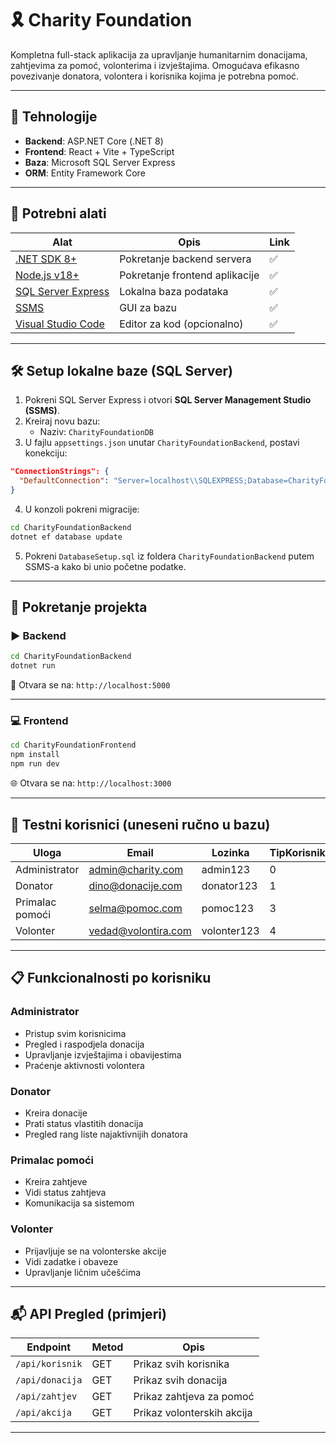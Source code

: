 # 🎗️ Charity Foundation

Kompletna full-stack aplikacija za upravljanje humanitarnim donacijama, zahtjevima za pomoć, volonterima i izvještajima. Omogućava efikasno povezivanje donatora, volontera i korisnika kojima je potrebna pomoć.

---

## 🔧 Tehnologije

- **Backend**: ASP.NET Core (.NET 8)
- **Frontend**: React + Vite + TypeScript
- **Baza**: Microsoft SQL Server Express
- **ORM**: Entity Framework Core

---

## 🧰 Potrebni alati

| Alat                                                                                  | Opis                           | Link |
| ------------------------------------------------------------------------------------- | ------------------------------ | ---- |
| [.NET SDK 8+](https://dotnet.microsoft.com/en-us/download)                            | Pokretanje backend servera     | ✅   |
| [Node.js v18+](https://nodejs.org)                                                    | Pokretanje frontend aplikacije | ✅   |
| [SQL Server Express](https://www.microsoft.com/en-us/sql-server/sql-server-downloads) | Lokalna baza podataka          | ✅   |
| [SSMS](https://aka.ms/ssmsfullsetup)                                                  | GUI za bazu                    | ✅   |
| [Visual Studio Code](https://code.visualstudio.com)                                   | Editor za kod (opcionalno)     | ✅   |

---

## 🛠️ Setup lokalne baze (SQL Server)

1. Pokreni SQL Server Express i otvori **SQL Server Management Studio (SSMS)**.
2. Kreiraj novu bazu:
   - Naziv: `CharityFoundationDB`
3. U fajlu `appsettings.json` unutar `CharityFoundationBackend`, postavi konekciju:

```json
"ConnectionStrings": {
  "DefaultConnection": "Server=localhost\\SQLEXPRESS;Database=CharityFoundationDB;Trusted_Connection=True;TrustServerCertificate=True;"
}
```

4. U konzoli pokreni migracije:

```bash
cd CharityFoundationBackend
dotnet ef database update
```

5. Pokreni `DatabaseSetup.sql` iz foldera `CharityFoundationBackend` putem SSMS-a kako bi unio početne podatke.

---

## 🚀 Pokretanje projekta

### ▶️ Backend

```bash
cd CharityFoundationBackend
dotnet run
```

🔗 Otvara se na: `http://localhost:5000`

---

### 💻 Frontend

```bash
cd CharityFoundationFrontend
npm install
npm run dev
```

🌐 Otvara se na: `http://localhost:3000`

---

## 🔐 Testni korisnici (uneseni ručno u bazu)

| Uloga           | Email               | Lozinka     | TipKorisnika |
| --------------- | ------------------- | ----------- | ------------ |
| Administrator   | admin@charity.com   | admin123    | 0            |
| Donator         | dino@donacije.com   | donator123  | 1            |
| Primalac pomoći | selma@pomoc.com     | pomoc123    | 3            |
| Volonter        | vedad@volontira.com | volonter123 | 4            |

---

## 📋 Funkcionalnosti po korisniku

### Administrator

- Pristup svim korisnicima
- Pregled i raspodjela donacija
- Upravljanje izvještajima i obavijestima
- Praćenje aktivnosti volontera

### Donator

- Kreira donacije
- Prati status vlastitih donacija
- Pregled rang liste najaktivnijih donatora

### Primalac pomoći

- Kreira zahtjeve
- Vidi status zahtjeva
- Komunikacija sa sistemom

### Volonter

- Prijavljuje se na volonterske akcije
- Vidi zadatke i obaveze
- Upravljanje ličnim učešćima

---

## 📬 API Pregled (primjeri)

| Endpoint        | Metod | Opis                       |
| --------------- | ----- | -------------------------- |
| `/api/korisnik` | GET   | Prikaz svih korisnika      |
| `/api/donacija` | GET   | Prikaz svih donacija       |
| `/api/zahtjev`  | GET   | Prikaz zahtjeva za pomoć   |
| `/api/akcija`   | GET   | Prikaz volonterskih akcija |

---
